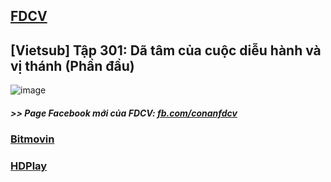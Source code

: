 ## [FDCV](https://admin1509.github.io/fdcvteam.blogspot.com/)
## [Vietsub] Tập 301: Dã tâm của cuộc diễu hành và vị thánh (Phần đầu)
![image](https://user-images.githubusercontent.com/75318518/146750778-42113d5a-8b80-4d85-9962-fea10439a82b.png)

##### >> Page Facebook mới của FDCV: [fb.com/conanfdcv](https://fb.com/conanfdcv)
### [Bitmovin](https://bitmovin.com/demos/stream-test?format=hls&manifest=https://raw.githubusercontent.com/admin1509/admin1509/main/conan-ep-301/index.m3u8)
### [HDPlay](https://hdplay.se/?HLSP2P=https://raw.githubusercontent.com/admin1509/admin1509/main/conan-ep-301/index.m3u8)
